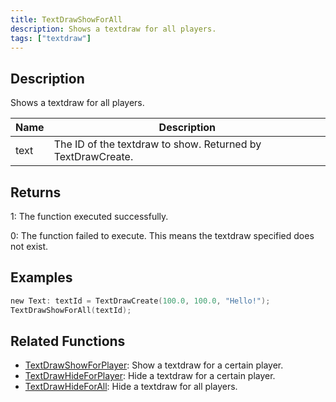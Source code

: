 ```yaml
---
title: TextDrawShowForAll
description: Shows a textdraw for all players.
tags: ["textdraw"]
---
```


## Description

Shows a textdraw for all players.

| Name | Description                                                 |
| ---- | ----------------------------------------------------------- |
| text | The ID of the textdraw to show. Returned by TextDrawCreate. |

## Returns

1: The function executed successfully.

0: The function failed to execute. This means the textdraw specified does not exist.

## Examples

```c
new Text: textId = TextDrawCreate(100.0, 100.0, "Hello!");
TextDrawShowForAll(textId);
```

## Related Functions

- [TextDrawShowForPlayer](TextDrawShowForPlayer.md): Show a textdraw for a certain player.
- [TextDrawHideForPlayer](TextDrawHideForPlayer.md): Hide a textdraw for a certain player.
- [TextDrawHideForAll](TextDrawHideForAll.md): Hide a textdraw for all players.
